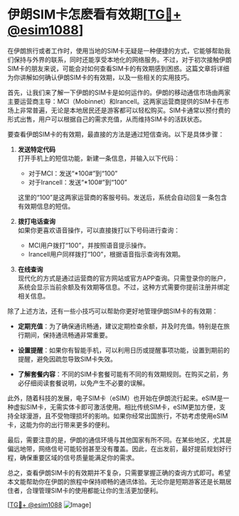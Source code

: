 # 伊朗SIM卡怎麽看有效期[[TG💪+ @esim1088](https://t.me/s/esim1088)]

在伊朗旅行或者工作时，使用当地的SIM卡无疑是一种便捷的方式，它能够帮助我们保持与外界的联系，同时还能享受本地化的网络服务。不过，对于初次接触伊朗SIM卡的朋友来说，可能会对如何查看SIM卡的有效期感到困惑。这篇文章将详细为你讲解如何确认伊朗SIM卡的有效期，以及一些相关的实用技巧。

首先，让我们来了解一下伊朗的SIM卡是如何运作的。伊朗的移动通信市场由两家主要运营商主导：MCI（Mobinnet）和Irancell。这两家运营商提供的SIM卡在市场上非常普遍，无论是本地居民还是游客都可以轻松购买。SIM卡通常以预付费的形式出售，用户可以根据自己的需求充值，从而维持SIM卡的活跃状态。

要查看伊朗SIM卡的有效期，最直接的方法是通过短信查询。以下是具体步骤：

1. **发送特定代码**  
   打开手机上的短信功能，新建一条信息，并输入以下代码：
   - 对于MCI：发送“*100#”到“100”
   - 对于Irancell：发送“*100#”到“100”
   
   这里的“100”是这两家运营商的客服号码。发送后，系统会自动回复一条包含有效期信息的短信。

2. **拨打电话查询**  
   如果你更喜欢语音操作，可以直接拨打以下号码进行查询：
   - MCI用户拨打“100”，并按照语音提示操作。
   - Irancell用户同样拨打“100”，根据语音指示查询有效期。

3. **在线查询**  
   现代化的方式是通过运营商的官方网站或官方APP查询。只需登录你的账户，系统会显示当前余额及有效期等信息。不过，这种方式需要你提前注册并绑定相关信息。

除了上述方法，还有一些小技巧可以帮助你更好地管理伊朗SIM卡的有效期：

- **定期充值**：为了确保通讯畅通，建议定期检查余额，并及时充值。特别是在旅行期间，保持通讯畅通非常重要。
  
- **设置提醒**：如果你有智能手机，可以利用日历或提醒事项功能，设置到期前的提醒，避免因疏忽导致SIM卡失效。

- **了解套餐内容**：不同的SIM卡套餐可能有不同的有效期规则。在购买之前，务必仔细阅读套餐说明，以免产生不必要的误解。

此外，随着科技的发展，电子SIM卡（eSIM）也开始在伊朗流行起来。eSIM是一种虚拟SIM卡，无需实体卡即可激活使用。相比传统SIM卡，eSIM更加方便，支持全球漫游，且不受物理损坏的影响。如果你经常出国旅行，不妨考虑使用eSIM卡，这能为你的出行带来更多的便利。

最后，需要注意的是，伊朗的通信环境与其他国家有所不同。在某些地区，尤其是偏远地带，网络信号可能较弱甚至没有覆盖。因此，在出发前，最好提前规划好行程，确保重要区域的信号质量能满足你的需求。

总之，查看伊朗SIM卡的有效期并不复杂，只需要掌握正确的查询方式即可。希望本文能帮助你在伊朗的旅程中保持顺畅的通讯体验。无论你是短期游客还是长期居住者，合理管理SIM卡的使用都能让你的生活更加便利。

[[TG💪+ @esim1088](https://t.me/s/esim1088) ![Image](https://i.postimg.cc/4NQfJmqS/Snipaste-2025-05-13-00-14-12.png)]